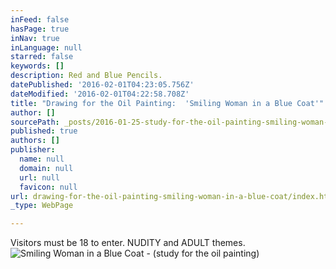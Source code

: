 ```yaml
---
inFeed: false
hasPage: true
inNav: true
inLanguage: null
starred: false
keywords: []
description: Red and Blue Pencils.
datePublished: '2016-02-01T04:23:05.756Z'
dateModified: '2016-02-01T04:22:58.708Z'
title: "Drawing for the Oil Painting:  'Smiling Woman in a Blue Coat'"
author: []
sourcePath: _posts/2016-01-25-study-for-the-oil-painting-smiling-woman-in-a-blue-coat.md
published: true
authors: []
publisher:
  name: null
  domain: null
  url: null
  favicon: null
url: drawing-for-the-oil-painting-smiling-woman-in-a-blue-coat/index.html
_type: WebPage

---
```

Visitors must be 18 to enter.  NUDITY and ADULT themes.
![Smiling Woman in a Blue Coat - (study for the oil painting)](https://s3-us-west-2.amazonaws.com/the-grid-img/p/905dbd1a2da7cdba4d1d91bd98bb079e7fffb614.jpg)